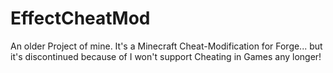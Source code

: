 # EffectCheatMod
An older Project of mine. It's a Minecraft Cheat-Modification for Forge... but it's discontinued because of I won't support Cheating in Games any longer!
